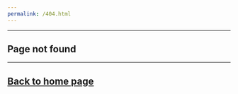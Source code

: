 ```yaml
---
permalink: /404.html
---
```

---
Page not found
---
---
[Back to home page](pizzarules668.github.io)
---